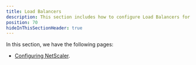 ```yaml
---
title: Load Balancers
description: This section includes how to configure Load Balancers for Octopus
position: 70
hideInThisSectionHeader: true
---
```


In this section, we have the following pages:

- [Configuring NetScaler](/docs/administration/high-availability/load-balancing/configuring-netscaler.md).
